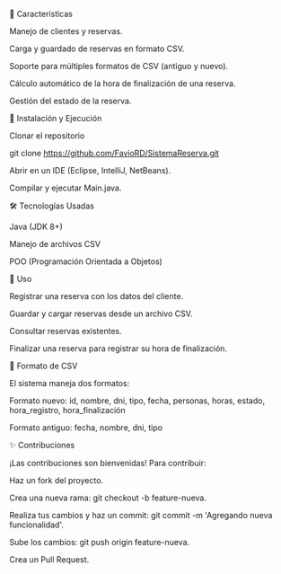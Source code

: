 📌 Características

Manejo de clientes y reservas.

Carga y guardado de reservas en formato CSV.

Soporte para múltiples formatos de CSV (antiguo y nuevo).

Cálculo automático de la hora de finalización de una reserva.

Gestión del estado de la reserva.

🚀 Instalación y Ejecución

Clonar el repositorio

git clone https://github.com/FavioRD/SistemaReserva.git

Abrir en un IDE (Eclipse, IntelliJ, NetBeans).

Compilar y ejecutar Main.java.

🛠 Tecnologías Usadas

Java (JDK 8+)

Manejo de archivos CSV

POO (Programación Orientada a Objetos)

📖 Uso

Registrar una reserva con los datos del cliente.

Guardar y cargar reservas desde un archivo CSV.

Consultar reservas existentes.

Finalizar una reserva para registrar su hora de finalización.

📜 Formato de CSV

El sistema maneja dos formatos:

Formato nuevo: id, nombre, dni, tipo, fecha, personas, horas, estado, hora_registro, hora_finalización

Formato antiguo: fecha, nombre, dni, tipo

✨ Contribuciones

¡Las contribuciones son bienvenidas! Para contribuir:

Haz un fork del proyecto.

Crea una nueva rama: git checkout -b feature-nueva.

Realiza tus cambios y haz un commit: git commit -m 'Agregando nueva funcionalidad'.

Sube los cambios: git push origin feature-nueva.

Crea un Pull Request.
